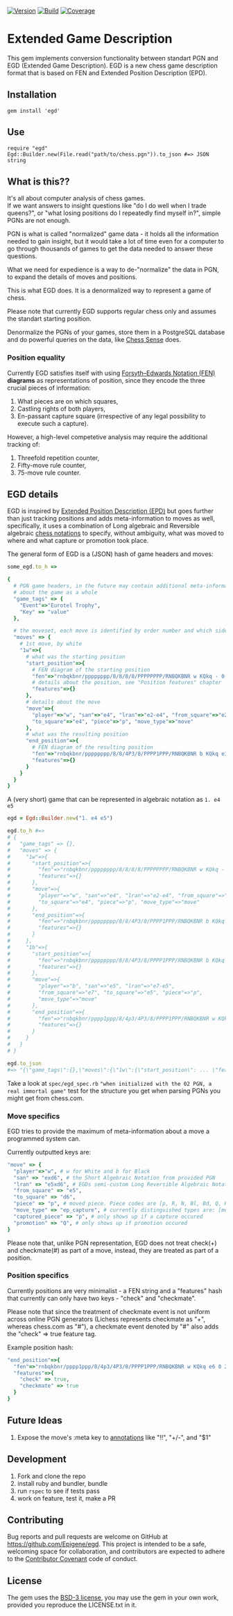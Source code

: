 [![Version](https://badge.fury.io/rb/egd.svg)](https://badge.fury.io/rb/egd)
[![Build](https://circleci.com/gh/Epigene/egd/tree/master.svg?style=shield)](https://circleci.com/gh/Epigene/egd/tree/master)
[![Coverage](https://coveralls.io/repos/github/Epigene/egd/badge.svg?branch=master)](https://coveralls.io/github/Epigene/egd?branch=master)

# Extended Game Description
This gem implements conversion functionality between standart PGN and EGD (Extended Game Description).
EGD is a new chess game description format that is based on FEN and Extended Position Description (EPD).  

## Installation

```
gem install 'egd'
```

## Use

```
require "egd"
Egd::Builder.new(File.read("path/to/chess.pgn")).to_json #=> JSON string
```

## What is this??

It's all about computer analysis of chess games.  
If we want answers to insight questions like "do I do well when I trade queens?",
or "what losing positions do I repeatedly find myself in?", simple PGNs are not enough.  

PGN is what is called "normalized" game data - it holds all the information needed to
gain insight, but it would take a lot of time even for a computer to go through thousands of games
to get the data needed to answer these questions.

What we need for expedience is a way to de-"normalize" the data in PGN, to expand the details of moves and positions.  

This is what EGD does. It is a denormalized way to represent a game of chess.

Please note that currently EGD supports regular chess only and assumes the standart starting position.

Denormalize the PGNs of your games, store them in a PostgreSQL database and do powerful queries on the data,
like [Chess Sense](https://github.com/Epigene/chess_sense) does.

### Position equality
Currently EGD satisfies itself with using [Forsyth–Edwards Notation (FEN)](https://en.wikipedia.org/wiki/Forsyth%E2%80%93Edwards_Notation) __diagrams__ as representations of position, since they encode the three crucial pieces of information:

1. What pieces are on which squares,
2. Castling rights of both players,
2. En-passant capture square (irrespective of any legal possibility to execute such a capture).

However, a high-level competetive analysis may require the additional tracking of:
1. Threefold repetition counter,
3. Fifty-move rule counter,
4. 75-move rule counter.

## EGD details
EGD is inspired by [Extended Position Description (EPD)](https://chessprogramming.wikispaces.com/Extended+Position+Description)
but goes further than just tracking positions and adds meta-information to moves as well, specifically, it uses a combination of Long algebraic and Reversible algebraic [chess notations](https://en.wikipedia.org/wiki/Chess_notation) to specify, without ambiguity, what was moved to where and what capture or promotion took place.  

The general form of EGD is a (JSON) hash of game headers and moves:

```rb
some_egd.to_h =>

{
  # PGN game headers, in the future may contain additional meta-information
  # about the game as a whole
  "game_tags" => { 
    "Event"=>"Eurotel Trophy",
    "Key" => "value"
  },

  # the moveset, each move is identified by order number and which side is moving
  "moves" => {
    # 1st move, by white
    "1w"=>{ 
      # what was the starting position
      "start_position"=>{
        # FEN diagram of the starting position
        "fen"=>"rnbqkbnr/pppppppp/8/8/8/8/PPPPPPPP/RNBQKBNR w KQkq - 0 1",
        # details about the position, see "Position features" chapter
        "features"=>{}
      },
      # details about the move
      "move"=>{
        "player"=>"w", "san"=>"e4", "lran"=>"e2-e4", "from_square"=>"e2",
        "to_square"=>"e4", "piece"=>"p", "move_type"=>"move"
      },
      # what was the resulting position
      "end_position"=>{
        # FEN diagram of the resulting position
        "fen"=>"rnbqkbnr/pppppppp/8/8/4P3/8/PPPP1PPP/RNBQKBNR b KQkq e3 0 1",
        "features"=>{}
      }
    }
  }
}
```

A (very short) game that can be represented in algebraic notation as `1. e4 e5`


```rb
egd = Egd::Builder.new("1. e4 e5")

egd.to_h #=>
# {
#   "game_tags" => {},
#   "moves" => {
#     "1w"=>{
#       "start_position"=>{
#         "fen"=>"rnbqkbnr/pppppppp/8/8/8/8/PPPPPPPP/RNBQKBNR w KQkq - 0 1",
#         "features"=>{}
#       },
#       "move"=>{
#         "player"=>"w", "san"=>"e4", "lran"=>"e2-e4", "from_square"=>"e2",
#         "to_square"=>"e4", "piece"=>"p", "move_type"=>"move"
#       },
#       "end_position"=>{
#         "fen"=>"rnbqkbnr/pppppppp/8/8/4P3/8/PPPP1PPP/RNBQKBNR b KQkq e3 0 1",
#         "features"=>{}
#       }
#     },
#     "1b"=>{
#       "start_position"=>{
#         "fen"=>"rnbqkbnr/pppppppp/8/8/4P3/8/PPPP1PPP/RNBQKBNR b KQkq e3 0 1",
#         "features"=>{}
#       },
#       "move"=>{
#         "player"=>"b", "san"=>"e5", "lran"=>"e7-e5",
#         "from_square"=>"e7", "to_square"=>"e5", "piece"=>"p",
#         "move_type"=>"move"
#       },
#       "end_position"=>{
#         "fen"=>"rnbqkbnr/pppp1ppp/8/4p3/4P3/8/PPPP1PPP/RNBQKBNR w KQkq e6 0 2",
#         "features"=>{}
#       }
#     }
#   }
# }

egd.to_json
#=> "{\"game_tags\":{},\"moves\":{\"1w\":{\"start_position\": ... \"features\":{}}}}}"
```

Take a look at `spec/egd_spec.rb` `"when initialized with the 02 PGN, a real immortal game"`
test for the structure you get when parsing PGNs you might get from chess.com.  

### Move specifics
EGD tries to provide the maximum of meta-information about a move a programmed system can.

Currently outputted keys are:
```rb
"move" => {
  "player"=>"w", # w for White and b for Black
  "san" => "exd6", # the Short Algebraic Notation from provided PGN
  "lran" => "e5xd6", # EGDs semi-custom Long Reversible Algebraic Notation
  "from_square" => "e5",
  "to_square" => "d6",
  "piece" => "p", # moved piece. Piece codes are [p, R, N, Bl, Bd, Q, K] Bl is for (L)ight square Bishop and Bd is for (D)ark square bishop.
  "move_type" => "ep_capture", # currently distinguished types are: [move, capture, ep_capture, promotion_capture, short_castle, long_castle, promotion]
  "captured_piece" => "p", # only shows up if a capture occured
  "promotion" => "Q", # only shows up if promotion occured
}
```

Please note that, unlike PGN representation, EGD does not treat check(+) and checkmate(#)
as part of a move, instead, they are treated as part of a position.

### Position specifics
Currently positions are very minimalist - a FEN string and a "features" hash that currently can only have two keys - "check" and "checkmate".

Please note that since the treatment of checkmate event is not uniform across online PGN generators (Lichess represents checkmate as "+", whereas chess.com as "#"), a checkmate event denoted by "#" also adds the "check" => true feature tag.

Example position hash:

```rb
"end_position"=>{
  "fen"=>"rnbqkbnr/pppp1ppp/8/4p3/4P3/8/PPPP1PPP/RNBQKBNR w KQkq e6 0 2",
  "features"=>{
    "check" => true,
    "checkmate" => true
  }
}
```

## Future Ideas
1. Expose the move's :meta key to [annotations](https://en.wikipedia.org/wiki/Chess_annotation_symbols) like "!!", "+/-", and "$1"

## Development

1. Fork and clone the repo
2. install ruby and bundler, bundle
3. run `rspec` to see if tests pass
4. work on feature, test it, make a PR

## Contributing

Bug reports and pull requests are welcome on GitHub at https://github.com/Epigene/egd. This project is intended to be a safe, welcoming space for collaboration, and contributors are expected to adhere to the [Contributor Covenant](http://contributor-covenant.org) code of conduct.

## License

The gem uses the [BSD-3 license](https://opensource.org/licenses/BSD-3-Clause),
you may use the gem in your own work, provided you reproduce the LICENSE.txt in it.  
